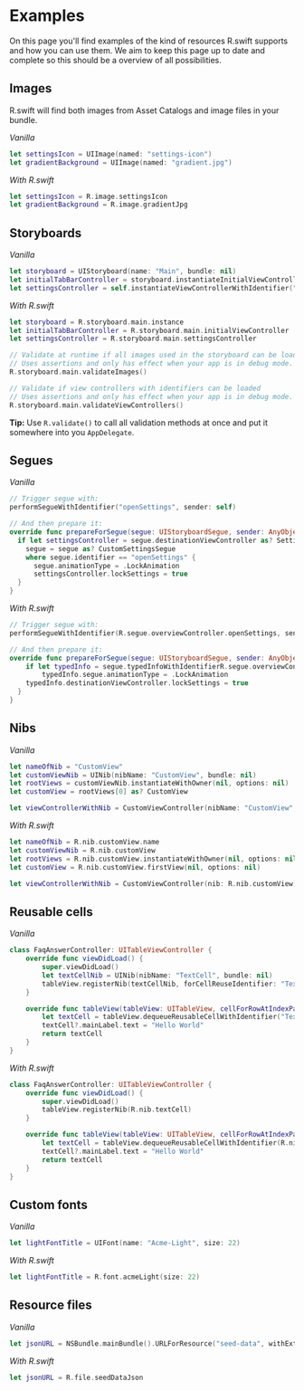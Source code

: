 # Examples

On this page you'll find examples of the kind of resources R.swift supports and how you can use them. We aim to keep this page up to date and complete so this should be a overview of all possibilities.

## Images

R.swift will find both images from Asset Catalogs and image files in your bundle.

*Vanilla*
```swift
let settingsIcon = UIImage(named: "settings-icon")
let gradientBackground = UIImage(named: "gradient.jpg")
```

*With R.swift*
```swift
let settingsIcon = R.image.settingsIcon
let gradientBackground = R.image.gradientJpg
```

## Storyboards

*Vanilla*
```swift
let storyboard = UIStoryboard(name: "Main", bundle: nil)
let initialTabBarController = storyboard.instantiateInitialViewController() as? UITabBarController
let settingsController = self.instantiateViewControllerWithIdentifier("settingsController") as? SettingsController
```

*With R.swift*
```swift
let storyboard = R.storyboard.main.instance
let initialTabBarController = R.storyboard.main.initialViewController
let settingsController = R.storyboard.main.settingsController

// Validate at runtime if all images used in the storyboard can be loaded.
// Uses assertions and only has effect when your app is in debug mode.
R.storyboard.main.validateImages()

// Validate if view controllers with identifiers can be loaded
// Uses assertions and only has effect when your app is in debug mode.
R.storyboard.main.validateViewControllers()
```

**Tip:** Use `R.validate()` to call all validation methods at once and put it somewhere into you `AppDelegate`.

## Segues

*Vanilla*
```swift
// Trigger segue with:
performSegueWithIdentifier("openSettings", sender: self)

// And then prepare it:
override func prepareForSegue(segue: UIStoryboardSegue, sender: AnyObject?) {
  if let settingsController = segue.destinationViewController as? SettingsController,
    segue = segue as? CustomSettingsSegue
    where segue.identifier == "openSettings" {
      segue.animationType = .LockAnimation
      settingsController.lockSettings = true
  }
}
```

*With R.swift*
```swift
// Trigger segue with:
performSegueWithIdentifier(R.segue.overviewController.openSettings, sender: self)

// And then prepare it:
override func prepareForSegue(segue: UIStoryboardSegue, sender: AnyObject?) {
	if let typedInfo = segue.typedInfoWithIdentifierR.segue.overviewController.openSettings) {
		typedInfo.segue.animationType = .LockAnimation
    typedInfo.destinationViewController.lockSettings = true
  }
}
```

## Nibs

*Vanilla*
```swift
let nameOfNib = "CustomView"
let customViewNib = UINib(nibName: "CustomView", bundle: nil)
let rootViews = customViewNib.instantiateWithOwner(nil, options: nil)
let customView = rootViews[0] as? CustomView

let viewControllerWithNib = CustomViewController(nibName: "CustomView", bundle: nil)
```

*With R.swift*
```swift
let nameOfNib = R.nib.customView.name
let customViewNib = R.nib.customView
let rootViews = R.nib.customView.instantiateWithOwner(nil, options: nil)
let customView = R.nib.customView.firstView(nil, options: nil)

let viewControllerWithNib = CustomViewController(nib: R.nib.customView)
```

## Reusable cells

*Vanilla*
```swift
class FaqAnswerController: UITableViewController {
	override func viewDidLoad() {
	    super.viewDidLoad()
	    let textCellNib = UINib(nibName: "TextCell", bundle: nil)
	    tableView.registerNib(textCellNib, forCellReuseIdentifier: "TextCellIdentifier")
	}

	override func tableView(tableView: UITableView, cellForRowAtIndexPath indexPath: NSIndexPath) -> UITableViewCell {
    	let textCell = tableView.dequeueReusableCellWithIdentifier("TextCellIdentifier", forIndexPath: indexPath) as? TextCell
    	textCell?.mainLabel.text = "Hello World"
    	return textCell
  	}
}
```

*With R.swift*
```swift
class FaqAnswerController: UITableViewController {
	override func viewDidLoad() {
	    super.viewDidLoad()
	    tableView.registerNib(R.nib.textCell)
	}

	override func tableView(tableView: UITableView, cellForRowAtIndexPath indexPath: NSIndexPath) -> UITableViewCell {
    	let textCell = tableView.dequeueReusableCellWithIdentifier(R.nib.textCell.reuseIdentifier, forIndexPath: indexPath)
    	textCell?.mainLabel.text = "Hello World"
    	return textCell
  	}
}
```

## Custom fonts

*Vanilla*
```swift
let lightFontTitle = UIFont(name: "Acme-Light", size: 22)
```

*With R.swift*
```swift
let lightFontTitle = R.font.acmeLight(size: 22)
```

## Resource files

*Vanilla*
```swift
let jsonURL = NSBundle.mainBundle().URLForResource("seed-data", withExtension: "json")
```

*With R.swift*
```swift
let jsonURL = R.file.seedDataJson
```
